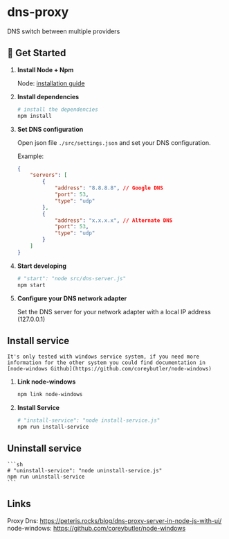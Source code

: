 # dns-proxy
DNS switch between multiple providers

## 🚀 Get Started

1.  **Install Node + Npm**

    Node: [installation guide](https://nodejs.org/en/)

2.  **Install dependencies**

    ```sh
    # install the dependencies
    npm install
    ```

3.  **Set DNS configuration**

    Open json file `./src/settings.json` and set your DNS configuration.
    
    Example:
    ```json
    {
        "servers": [
            {
                "address": "8.8.8.8", // Google DNS
                "port": 53,
                "type": "udp"
            },
            {
                "address": "x.x.x.x", // Alternate DNS
                "port": 53,
                "type": "udp"
            }
        ]
    }
    ```

4.  **Start developing**

    ```sh
    # "start": "node src/dns-server.js"
    npm start
    ```

5.  **Configure your DNS network adapter**

    Set the DNS server for your network adapter with a local IP address (127.0.0.1)

## Install service

    It's only tested with windows service system, if you need more information for the other system you could find documentation in [node-windows Github](https://github.com/coreybutler/node-windows)
1.  **Link node-windows**
    ```sh
    npm link node-windows
    ```

2.  **Install Service**
    ```sh
    # "install-service": "node install-service.js"
    npm run install-service
    ```

## Uninstall service
    ```sh
    # "uninstall-service": "node uninstall-service.js"
    npm run uninstall-service
    ```

## Links
Proxy Dns: https://peteris.rocks/blog/dns-proxy-server-in-node-js-with-ui/
node-windows: https://github.com/coreybutler/node-windows